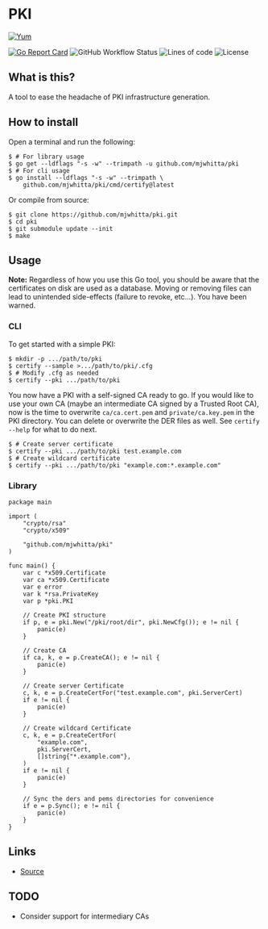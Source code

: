 # PKI

[![Yum](https://img.shields.io/badge/-Buy%20me%20a%20cookie-blue?labelColor=grey&logo=cookiecutter&style=for-the-badge)](https://www.buymeacoffee.com/mjwhitta)

[![Go Report Card](https://goreportcard.com/badge/github.com/mjwhitta/pki?style=for-the-badge)](https://goreportcard.com/report/github.com/mjwhitta/pki)
![GitHub Workflow Status](https://img.shields.io/github/actions/workflow/status/mjwhitta/pki/ci.yaml?style=for-the-badge)
![Lines of code](https://img.shields.io/tokei/lines/github/mjwhitta/pki?style=for-the-badge)
![License](https://img.shields.io/github/license/mjwhitta/pki?style=for-the-badge)

## What is this?

A tool to ease the headache of PKI infrastructure generation.

## How to install

Open a terminal and run the following:

```
$ # For library usage
$ go get --ldflags "-s -w" --trimpath -u github.com/mjwhitta/pki
$ # For cli usage
$ go install --ldflags "-s -w" --trimpath \
    github.com/mjwhitta/pki/cmd/certify@latest
```

Or compile from source:

```
$ git clone https://github.com/mjwhitta/pki.git
$ cd pki
$ git submodule update --init
$ make
```

## Usage

**Note:** Regardless of how you use this Go tool, you should be aware
that the certificates on disk are used as a database. Moving or
removing files can lead to unintended side-effects (failure to revoke,
etc...). You have been warned.

### CLI

To get started with a simple PKI:

```
$ mkdir -p .../path/to/pki
$ certify --sample >.../path/to/pki/.cfg
$ # Modify .cfg as needed
$ certify --pki .../path/to/pki
```

You now have a PKI with a self-signed CA ready to go. If you would
like to use your own CA (maybe an intermediate CA signed by a Trusted
Root CA), now is the time to overwrite `ca/ca.cert.pem` and
`private/ca.key.pem` in the PKI directory. You can delete or overwrite
the DER files as well. See `certify --help` for what to do next.

```
$ # Create server certificate
$ certify --pki .../path/to/pki test.example.com
$ # Create wildcard certificate
$ certify --pki .../path/to/pki "example.com:*.example.com"
```

### Library

```
package main

import (
    "crypto/rsa"
    "crypto/x509"

    "github.com/mjwhitta/pki"
)

func main() {
    var c *x509.Certificate
    var ca *x509.Certificate
    var e error
    var k *rsa.PrivateKey
    var p *pki.PKI

    // Create PKI structure
    if p, e = pki.New("/pki/root/dir", pki.NewCfg()); e != nil {
        panic(e)
    }

    // Create CA
    if ca, k, e = p.CreateCA(); e != nil {
        panic(e)
    }

    // Create server Certificate
    c, k, e = p.CreateCertFor("test.example.com", pki.ServerCert)
    if e != nil {
        panic(e)
    }

    // Create wildcard Certificate
    c, k, e = p.CreateCertFor(
        "example.com",
        pki.ServerCert,
        []string{"*.example.com"},
    )
    if e != nil {
        panic(e)
    }

    // Sync the ders and pems directories for convenience
    if e = p.Sync(); e != nil {
        panic(e)
    }
}
```

## Links

- [Source](https://github.com/mjwhitta/pki)

## TODO

- Consider support for intermediary CAs
